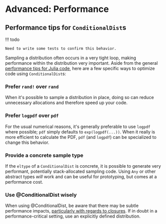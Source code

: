 # Advanced: Performance

## Performance tips for `ConditionalDist`s

!!! todo
    
    Need to write some tests to confirm this behavior.

Sampling a distribution often occurs in a very tight loop, making performance within the
distribution very important. Aside from the general [performance tips for Julia
code](https://docs.julialang.org/en/v1/manual/performance-tips), here are a few specific
ways to optimize code using `ConditionalDist`s:

### Prefer `rand!` over `rand`

When it's possible to sample a distribution in place, doing so can reduce unnecessary
allocations and therefore speed up your code.

### Prefer `logpdf` over `pdf`

For the usual numerical reasons, it's generally preferable to use `logpdf` where possible;
`pdf` simply defaults to `exp(logpdf(...))`. When it really is more efficient to calculate
the PDF, `pdf` (and `logpdf`) can be specialized to change this behavior.

### Provide a concrete sample type

If the `eltype` of a `ConditionalDist` is concrete, it is possible to generate very
performant, potentially stack-allocated sampling code. Using `Any` or other abstract types
_will_ work and can be useful for prototyping, but comes at a performance cost. 

### Use @ConditionalDist wisely

When using @ConditionalDist, be aware that there may be subtle performance impacts,
[particularly with regards to
closures](https://docs.julialang.org/en/v1/manual/performance-tips/#man-performance-captured). 
If in doubt in a performance-critical setting, use an explicitly defined distribution.

